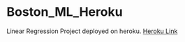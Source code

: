 # Boston_ML_Heroku
Linear Regression Project deployed on heroku.
[Heroku Link](https://bostonmlproject.herokuapp.com/)
